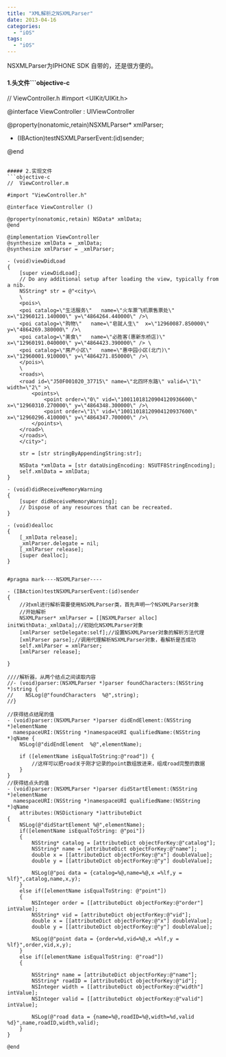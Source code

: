 ```yaml
---
title: "XML解析之NSXMLParser"
date: 2013-04-16
categories:
  - "iOS"
tags:
  - "iOS"
---
```

<!--more-->


NSXMLParser为IPHONE SDK 自带的，还是很方便的。

#### 1.头文件```objective-c
//  ViewController.h
#import <UIKit/UIKit.h>

@interface ViewController : UIViewController<NSXMLParserDelegate>


@property(nonatomic,retain)NSXMLParser* xmlParser;

- (IBAction)testNSXMLParserEvent:(id)sender;

@end

```

##### 2.实现文件
```objective-c
//  ViewController.m

#import "ViewController.h"

@interface ViewController ()

@property(nonatomic,retain) NSData* xmlData;
@end

@implementation ViewController
@synthesize xmlData = _xmlData;
@synthesize xmlParser = _xmlParser;

- (void)viewDidLoad
{
    [super viewDidLoad];
	// Do any additional setup after loading the view, typically from a nib.
    NSString* str = @"<city>\
    \
    <pois>\
    <poi catalog=\"生活服务\"   name=\"火车票飞机票售票处\"  x=\"12960121.140000\" y=\"4864264.440000\" />\
    <poi catalog=\"购物\"   name=\"皂就人生\"  x=\"12960087.850000\" y=\"4864269.380000\" />\
    <poi catalog=\"美食\"   name=\"必胜客(惠新东桥店)\"  x=\"12960191.040000\" y=\"4864423.390000\" /> \
    <poi catalog=\"房产小区\"   name=\"惠中园小区(北门)\" x=\"12960001.910000\" y=\"4864271.850000\" />\
    </pois>\
    \
    <roads>\
    <road id=\"J50F001020_37715\" name=\"北四环东路\" valid=\"1\" width=\"2\" >\
        <points>\
            <point order=\"0\" vid=\"10011018120904120936600\" x=\"12960310.270000\" y=\"4864348.300000\" />\
            <point order=\"1\" vid=\"10011018120904120937600\" x=\"12960296.410000\" y=\"4864347.700000\" />\
        </points>\
    </road>\
    </roads>\
    </city>";
    
    str = [str stringByAppendingString:str];
    
    NSData *xmlData = [str dataUsingEncoding: NSUTF8StringEncoding];
    self.xmlData = xmlData;
}

- (void)didReceiveMemoryWarning
{
    [super didReceiveMemoryWarning];
    // Dispose of any resources that can be recreated.
}

- (void)dealloc
{
    [_xmlData release];
    _xmlParser.delegate = nil;
    [_xmlParser release];
    [super dealloc];
}


#pragma mark----NSXMLParser----

- (IBAction)testNSXMLParserEvent:(id)sender
{
    //对xml进行解析需要使用NSXMLParser类，首先声明一个NSXMLParser对象
    //开始解析
    NSXMLParser* xmlParser = [[NSXMLParser alloc] initWithData:_xmlData];//初始化NSXMLParser对象
    [xmlParser setDelegate:self];//设置NSXMLParser对象的解析方法代理
    [xmlParser parse];//调用代理解析NSXMLParser对象，看解析是否成功
    self.xmlParser = xmlParser;
    [xmlParser release];
    
}

////解析器，从两个结点之间读取内容
//- (void)parser:(NSXMLParser *)parser foundCharacters:(NSString *)string {
//    NSLog(@"foundCharacters  %@",string);
//}

//获得结点结尾的值
- (void)parser:(NSXMLParser *)parser didEndElement:(NSString *)elementName
  namespaceURI:(NSString *)namespaceURI qualifiedName:(NSString *)qName {
    NSLog(@"didEndElement  %@",elementName);
    
    if ([elementName isEqualToString:@"road"]) {
        //这样可以把road关于刚才记录的point数组放进来，组成road完整的数据
    }
}
//获得结点头的值
- (void)parser:(NSXMLParser *)parser didStartElement:(NSString *)elementName
  namespaceURI:(NSString *)namespaceURI qualifiedName:(NSString *)qName
    attributes:(NSDictionary *)attributeDict
{
    NSLog(@"didStartElement %@",elementName);
    if([elementName isEqualToString: @"poi"])
    {
        NSString* catalog = [attributeDict objectForKey:@"catalog"];
        NSString* name = [attributeDict objectForKey:@"name"];
        double x = [[attributeDict objectForKey:@"x"] doubleValue];
        double y = [[attributeDict objectForKey:@"y"] doubleValue];
        
        NSLog(@"poi data = {catalog=%@,name=%@,x =%lf,y = %lf}",catalog,name,x,y);
    }
    else if([elementName isEqualToString: @"point"])
    {
        NSInteger order = [[attributeDict objectForKey:@"order"] intValue];
        NSString* vid = [attributeDict objectForKey:@"vid"];
        double x = [[attributeDict objectForKey:@"x"] doubleValue];
        double y = [[attributeDict objectForKey:@"y"] doubleValue];
        
        NSLog(@"point data = {order=%d,vid=%@,x =%lf,y = %lf}",order,vid,x,y);
    }
    else if([elementName isEqualToString: @"road"])
    {

        NSString* name = [attributeDict objectForKey:@"name"];
        NSString* roadID = [attributeDict objectForKey:@"id"];
        NSInteger width = [[attributeDict objectForKey:@"width"] intValue];
        NSInteger valid = [[attributeDict objectForKey:@"valid"] intValue];
        
        NSLog(@"road data = {name=%@,roadID=%@,width=%d,valid  %d}",name,roadID,width,valid);
    }
}

@end

```


